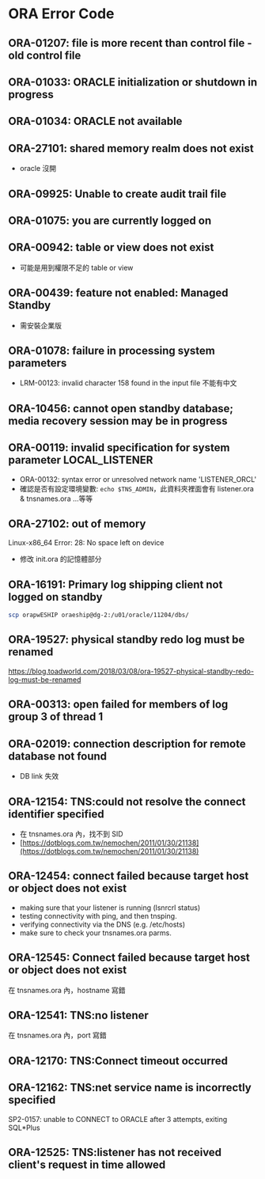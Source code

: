 # ORA Error Code
## ORA-01207: file is more recent than control file - old control file
## ORA-01033: ORACLE initialization or shutdown in progress
## ORA-01034: ORACLE not available
## ORA-27101: shared memory realm does not exist
- oracle 沒開

## ORA-09925: Unable to create audit trail file
## ORA-01075: you are currently logged on
## ORA-00942: table or view does not exist
- 可能是用到權限不足的 table or view

## ORA-00439: feature not enabled: Managed Standby
- 需安裝企業版

## ORA-01078: failure in processing system parameters
- LRM-00123: invalid character 158 found in the input file
    不能有中文

## ORA-10456: cannot open standby database; media recovery session may be in progress
## ORA-00119: invalid specification for system parameter LOCAL_LISTENER
- ORA-00132: syntax error or unresolved network name 'LISTENER_ORCL'
- 確認是否有設定環境變數: `echo $TNS_ADMIN`，此資料夾裡面會有 listener.ora & tnsnames.ora ...等等

## ORA-27102: out of memory
Linux-x86_64 Error: 28: No space left on device
- 修改 init.ora 的記憶體部分

## ORA-16191: Primary log shipping client not logged on standby
```bash
scp orapwESHIP oraeship@dg-2:/u01/oracle/11204/dbs/
```

## ORA-19527: physical standby redo log must be renamed
https://blog.toadworld.com/2018/03/08/ora-19527-physical-standby-redo-log-must-be-renamed

## ORA-00313: open failed for members of log group 3 of thread 1

## ORA-02019: connection description for remote database not found
- DB link 失效

## ORA-12154: TNS:could not resolve the connect identifier specified
- 在 tnsnames.ora 內，找不到 SID
- [https://dotblogs.com.tw/nemochen/2011/01/30/21138](https://dotblogs.com.tw/nemochen/2011/01/30/21138)

## ORA-12454: connect failed because target host or object does not exist
- making sure that your listener is running (lsnrcrl status)
- testing connectivity with ping, and then tnsping.
- verifying connectivity via the DNS (e.g. /etc/hosts)
- make sure to check your tnsnames.ora parms.

## ORA-12545: Connect failed because target host or object does not exist
在 tnsnames.ora 內，hostname 寫錯

## ORA-12541: TNS:no listener
在 tnsnames.ora 內，port 寫錯

## ORA-12170: TNS:Connect timeout occurred
## ORA-12162: TNS:net service name is incorrectly specified
SP2-0157: unable to CONNECT to ORACLE after 3 attempts, exiting SQL*Plus
## ORA-12525: TNS:listener has not received client's request in time allowed